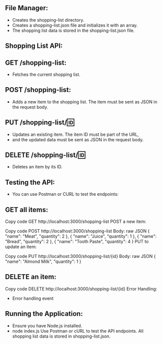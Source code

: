 
## File Manager:

- Creates the shopping-list directory.
- Creates a shopping-list.json file and initializes it with an array.
- The shopping list data is stored in the shopping-list.json file.
## Shopping List API:

## GET /shopping-list:
- Fetches the current shopping list.
## POST /shopping-list: 
- Adds a new item to the shopping list. The item must be sent as JSON in the request body.
## PUT /shopping-list/:id: 
- Updates an existing item. The item ID must be part of the URL,
- and the updated data must be sent as JSON in the request body.
## DELETE /shopping-list/:id: 
- Deletes an item by its ID.
## Testing the API:
- You can use Postman or CURL to test the endpoints:

## GET all items:


Copy code
GET http://localhost:3000/shopping-list
POST a new item:


Copy code
POST http://localhost:3000/shopping-list
Body: raw JSON
{
  "name": "Meat",
  "quantity": 2
},
{
  "name": "Juice",
  "quantity": 1
},
{
  "name": "Bread",
  "quantity": 2
},
{
  "name": "Tooth Paste",
  "quantity": 4
}
PUT to update an item:


Copy code
PUT http://localhost:3000/shopping-list/{id}
Body: raw JSON
{
  "name": "Almond Milk",
  "quantity": 1
}
## DELETE an item:


Copy code
DELETE http://localhost:3000/shopping-list/{id}
Error Handling:
- Error handling event
## Running the Application:
- Ensure you have Node.js installed.
- node index.js
Use Postman or cURL to test the API endpoints. All shopping list data is stored in shopping-list.json.
